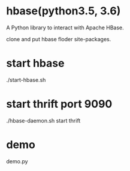 # hbase(python3.5, 3.6)

A Python library to interact with Apache HBase.

clone and put hbase floder site-packages.

# start hbase

./start-hbase.sh

# start thrift port 9090

./hbase-daemon.sh start thrift

# demo

demo.py